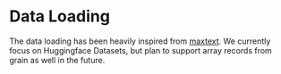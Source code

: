 # Data Loading

The data loading has been heavily inspired from [maxtext](https://github.com/google/maxtext/tree/main). We currently
focus on Huggingface Datasets, but plan to support array records from grain as well in the future.
